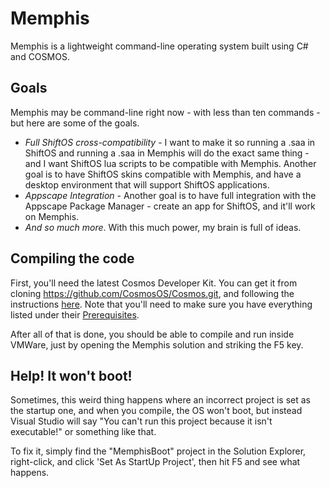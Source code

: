 # Memphis

Memphis is a lightweight command-line operating system built using C# and COSMOS.

## Goals

Memphis may be command-line right now - with less than ten commands - but here are some of the goals.

 - *Full ShiftOS cross-compatibility* - I want to make it so running a .saa in ShiftOS and running a .saa in Memphis will do the exact same thing - and I want ShiftOS lua scripts to be compatible with Memphis. Another goal is to have ShiftOS skins compatible with Memphis, and have a desktop environment that will support ShiftOS applications.
 - *Appscape Integration* - Another goal is to have full integration with the Appscape Package Manager - create an app for ShiftOS, and it'll work on Memphis.
 - *And so much more*. With this much power, my brain is full of ideas.

## Compiling the code

First, you'll need the latest Cosmos Developer Kit. You can get it from cloning https://github.com/CosmosOS/Cosmos.git, and following the instructions [here](https://github.com/CosmosOS/Cosmos/wiki/How-to-install-Cosmos#devkit). Note that you'll need to make sure you have everything listed under their [Prerequisites](https://github.com/CosmosOS/Cosmos/wiki/How-to-install-Cosmos#pre-requisite-software).

After all of that is done, you should be able to compile and run inside VMWare, just by opening the Memphis solution and striking the F5 key.

## Help! It won't boot!

Sometimes, this weird thing happens where an incorrect project is set as the startup one, and when you compile, the OS won't boot, but instead Visual Studio will say "You can't run this project because it isn't executable!" or something like that.

To fix it, simply find the "MemphisBoot" project in the Solution Explorer, right-click, and click 'Set As StartUp Project', then hit F5 and see what happens.
